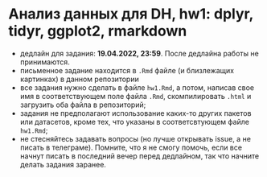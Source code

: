 # Анализ данных для DH, hw1: dplyr, tidyr, ggplot2, rmarkdown

* дедлайн для задания: **19.04.2022, 23:59**. После дедлайна работы не принимаются.
* письменное задание находится в `.Rmd` файле (и близлежащих картинках) в данном репозитории
* все задания нужно сделать в файле `hw1.Rmd`, а потом, написав свое имя в соответствующем поле файла `.Rmd`, скомпилировать `.html` и загрузить оба файла в репозиторий;
* задания не предполагают использование каких-то других пакетов или датасетов, кроме тех, что указаны в соответсвтующем файле `hw1.Rmd`;
* не стесняйтесь задавать вопросы (но лучше открывать issue, а не писать в телеграме). Помните, что я не смогу помочь, если все начнут писать в последний вечер перед дедлайном, так что начните делать задания заранее.
    
